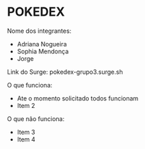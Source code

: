 # POKEDEX

Nome dos integrantes: 
- Adriana Nogueira 
- Sophia Mendonça
- Jorge

Link do Surge: pokedex-grupo3.surge.sh

O que funciona:
- Ate o momento solicitado todos funcionam
- Item 2

O que não funciona: 
- Item 3
- Item 4

